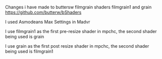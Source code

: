 Changes i have made to buttersw filmgrain shaders filmgrain1 and grain https://github.com/butterw/bShaders

I used Asmodeans Max Settings in Madvr

I use filmgrain1 as the first pre-resize shader in mpchc, the second shader being used is grain

I use grain as the first post resize shader in mpchc, the second shader being used is filmgrain1


